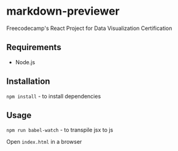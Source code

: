 # markdown-previewer
Freecodecamp's React Project for Data Visualization Certification

## Requirements
- Node.js

## Installation
`npm install` - to install dependencies

## Usage
`npm run babel-watch` - to transpile jsx to js

Open `index.html` in a browser
